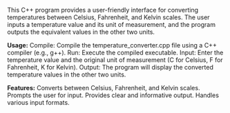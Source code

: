 This C++ program provides a user-friendly interface for converting temperatures between Celsius, Fahrenheit, and Kelvin scales. The user inputs a temperature value and its unit of measurement, and the program outputs the equivalent values in the other two units.

**Usage:**
Compile: Compile the temperature_converter.cpp file using a C++ compiler (e.g., g++).
Run: Execute the compiled executable.
Input: Enter the temperature value and the original unit of measurement (C for Celsius, F for Fahrenheit, K for Kelvin).
Output: The program will display the converted temperature values in the other two units.

**Features:**
Converts between Celsius, Fahrenheit, and Kelvin scales.
Prompts the user for input.
Provides clear and informative output.
Handles various input formats.
